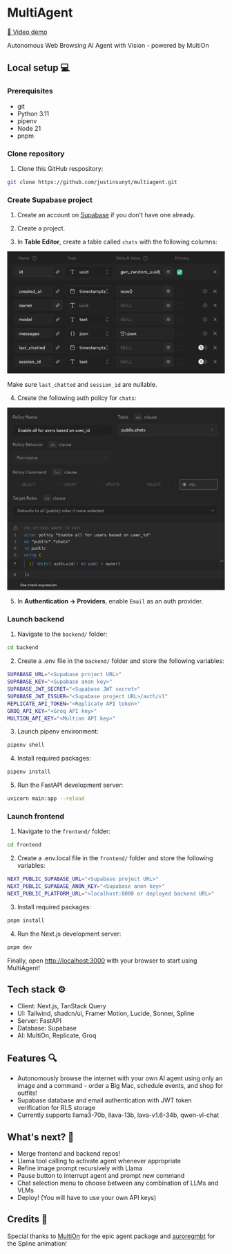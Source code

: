 # MultiAgent

[🎥 Video demo](https://youtu.be/XVZFZJgEtfA)

Autonomous Web Browsing AI Agent with Vision - powered by MultiOn

## Local setup 💻

### Prerequisites

- git
- Python 3.11
- pipenv
- Node 21
- pnpm

### Clone repository

1. Clone this GitHub respository:

```bash
git clone https://github.com/justinsunyt/multiagent.git
```

### Create Supabase project

1. Create an account on [Supabase](https://supabase.com/) if you don't have one already.

2. Create a project.

3. In <b>Table Editor</b>, create a table called `chats` with the following columns:

<img src="chat-columns.png"/><br/>

Make sure `last_chatted` and `session_id` are nullable.

4. Create the following auth policy for `chats`:

<img src="chat-policy.png"/><br/>

5. In <b>Authentication -> Providers</b>, enable `Email` as an auth provider.

### Launch backend

1. Navigate to the `backend/` folder:

```bash
cd backend
```

2. Create a .env file in the `backend/` folder and store the following variables:

```bash
SUPABASE_URL="<Supabase project URL>"
SUPABASE_KEY="<Supabase anon key>"
SUPABASE_JWT_SECRET="<Supabase JWT secret>"
SUPABASE_JWT_ISSUER="<Supabase project URL>/auth/v1"
REPLICATE_API_TOKEN="<Replicate API token>"
GROQ_API_KEY="<Groq API key>"
MULTION_API_KEY="<Multion API key>"
```

3. Launch pipenv environment:

```bash
pipenv shell
```

4. Install required packages:

```bash
pipenv install
```

5. Run the FastAPI development server:

```bash
uvicorn main:app --reload
```

### Launch frontend

1. Navigate to the `frontend/` folder:

```bash
cd frontend
```

2. Create a .env.local file in the `frontend/` folder and store the following variables:

```bash
NEXT_PUBLIC_SUPABASE_URL="<Supabase project URL>"
NEXT_PUBLIC_SUPABASE_ANON_KEY="<Supabase anon key>"
NEXT_PUBLIC_PLATFORM_URL="<localhost:8000 or deployed backend URL>"
```

3. Install required packages:

```bash
pnpm install
```

4. Run the Next.js development server:

```bash
pnpm dev
```

Finally, open [http://localhost:3000](http://localhost:3000) with your browser to start using MultiAgent!

## Tech stack ⚙️

- Client: Next.js, TanStack Query
- UI: Tailwind, shadcn/ui, Framer Motion, Lucide, Sonner, Spline
- Server: FastAPI
- Database: Supabase
- AI: MultiOn, Replicate, Groq

## Features 🔍

- Autonomously browse the internet with your own AI agent using only an image and a command - order a Big Mac, schedule events, and shop for outfits!
- Supabase database and email authentication with JWT token verification for RLS storage
- Currently supports llama3-70b, llava-13b, lava-v1.6-34b, qwen-vl-chat

## What's next? 💪

- Merge frontend and backend repos!
- Llama tool calling to activate agent whenever appropriate
- Refine image prompt recursively with Llama
- Pause button to interrupt agent and prompt new command
- Chat selection menu to choose between any combination of LLMs and VLMs
- Deploy! (You will have to use your own API keys)

## Credits 🙏

Special thanks to [MultiOn](https://www.multion.ai/) for the epic agent package and [auroregmbt](https://community.spline.design/file/3ff7b617-2fe9-46c7-8e06-b6d7c382f4db) for the Spline animation!
